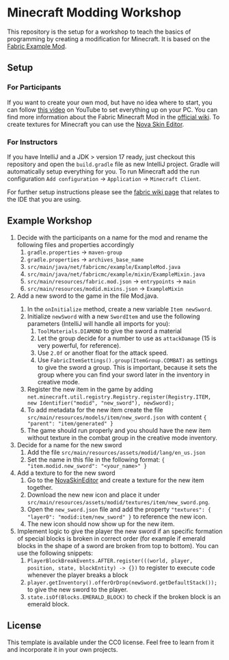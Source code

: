 # Minecraft Modding Workshop

This repository is the setup for a workshop to teach the basics of programming by creating a modification for Minecraft.
It is based on the [Fabric Example Mod](https://github.com/FabricMC/fabric-example-mod).

## Setup

### For Participants
If you want to create your own mod, but have no idea where to start, you can follow [this video](https://www.youtube.com/watch?v=x7cPbAFv19E) on YouTube to set everything up on your PC.
You can find more information about the Fabric Minecraft Mod in the [official wiki](https://fabricmc.net/wiki/start).
To create textures for Minecraft you can use the [Nova Skin Editor](https://minecraft.novaskin.me/resourcepacks).

### For Instructors
If you have IntelliJ and a JDK > version 17 ready, just checkout this repository and open the `build.gradle` file as new IntelliJ project.
Gradle will automatically setup everything for you.
To run Minecraft add the run configuration `Add configuration` -> `Application` -> `Minecraft Client`.


For further setup instructions please see the [fabric wiki page](https://fabricmc.net/wiki/tutorial:setup) that relates to the IDE that you are using.

## Example Workshop

1. Decide with the participants on a name for the mod and rename the following files and properties accordingly
    1. `gradle.properties` -> `maven-group`
    2. `gradle.properties` -> `archives_base_name`
    3. `src/main/java/net/fabricmc/example/ExampleMod.java`
    4. `src/main/java/net/fabricmc/example/mixin/ExampleMixin.java`
    5. `src/main/resources/fabric.mod.json` -> `entrypoints` -> `main`
    6. `src/main/resources/modid.mixins.json` -> `ExampleMixin`
2. Add a new sword to the game in the file <your-name>Mod.java.
    1. In the `onInitialize` method, create a new variable `Item newSword`.
    2. Initialize `newSword` with a new `SwordItem` and use the following parameters (IntelliJ will handle all imports for you):
       1. `ToolMaterials.DIAMOND` to give the sword a material
       2. Let the group decide for a number to use as `attackDamage` (15 is very powerful, for reference).
       3. Use `2.0f` or another float for the attack speed.
       4. Use `FabricItemSettings().group(ItemGroup.COMBAT)` as settings to give the sword a group. This is important, because it sets the group where you can find your sword later in the inventory in creative mode.
    3. Register the new item in the game by adding `net.minecraft.util.registry.Registry.register(Registry.ITEM, new Identifier("modid", "new_sword"), newSword);`
    4. To add metadata for the new item create the file `src/main/resources/models/item/new_sword.json` with content `{
       "parent": "item/generated"
       }`
    5. The game should run properly and you should have the new item without texture in the combat group in the creative mode inventory.
3. Decide for a name for the new sword
   1. Add the file `src/main/resources/assets/modid/lang/en_us.json`
   2. Set the name in this file in the following format: `{
      "item.modid.new_sword": "<your_name>"
      } `
4. Add a texture to for the new sword
   1. Go to the [NovaSkinEditor](https://minecraft.novaskin.me/resourcepacks#default/assets/minecraft/textures/items/diamond_sword.png) and create a texture for the new item together.
   2. Download the new new icon and place it under `src/main/resources/assets/modid/textures/item/new_sword.png`.
   3. Open the `new_sword.json` file and add the property `"textures": {
      "layer0": "modid:item/new_sword"
      }` to reference the new icon.
   4. The new icon should now show up for the new item.
5. Implement logic to give the player the new sword if an specific formation of special blocks is broken in correct order (for example if emerald blocks in the shape of a sword are broken from top to bottom). You can use the following snippets:
   1. `PlayerBlockBreakEvents.AFTER.register(((world, player, position, state, blockEntity) -> {})` to register to execute code whenever the player breaks a block
   2. `player.getInventory().offerOrDrop(newSword.getDefaultStack());` to give the new sword to the player.
   3. `state.isOf(Blocks.EMERALD_BLOCK)` to check if the broken block is an emerald block.

## License

This template is available under the CC0 license. Feel free to learn from it and incorporate it in your own projects.
